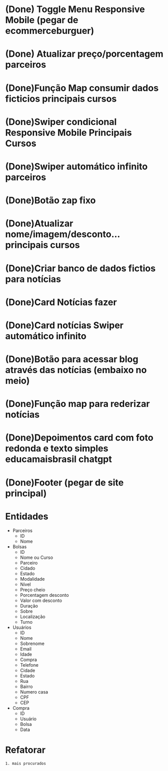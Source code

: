 # (Done) Toggle Menu Responsive Mobile (pegar de ecommerceburguer) 
# (Done) Atualizar preço/porcentagem parceiros
# (Done)Função Map consumir dados ficticios principais cursos
# (Done)Swiper condicional Responsive Mobile Principais Cursos
# (Done)Swiper automático infinito parceiros

# (Done)Botão zap fixo
# (Done)Atualizar nome/imagem/desconto... principais cursos

# (Done)Criar banco de dados fictios para notícias
# (Done)Card Notícias fazer
# (Done)Card notícias Swiper automático infinito
# (Done)Botão para acessar blog através das notícias (embaixo no meio)
# (Done)Função map para rederizar notícias
# (Done)Depoimentos card com foto redonda e texto simples educamaisbrasil chatgpt
# (Done)Footer (pegar de site principal)


# Entidades
* Parceiros
    * ID
    * Nome
* Bolsas
    * ID
    * Nome ou Curso
    * Parceiro
    * Cidado
    * Estado
    * Modalidade
    * Nível
    * Preço cheio
    * Porcentagem desconto
    * Valor com desconto
    * Duração
    * Sobre
    * Localização
    * Turno
* Usuários
    * ID
    * Nome
    * Sobrenome
    * Email
    * Idade
    * Compra
    * Telefone
    * Cidade
    * Estado
    * Rua
    * Bairro 
    * Numero casa
    * CPF
    * CEP
* Compra
    * ID
    * Usuário 
    * Bolsa
    * Data



# Refatorar
    1. mais procurados